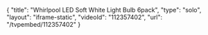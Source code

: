 {
    "title": "Whirlpool LED Soft White Light Bulb 6pack",
    "type": "solo",
    "layout": "iframe-static",
    "videoId": "112357402",
    "url": "\/tvpembed\/112357402"
}